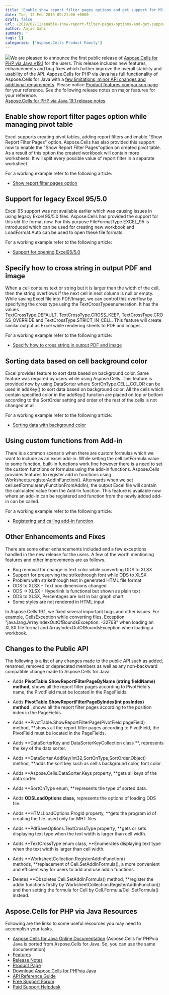 ```yaml
---
title: 'Enable show report filter pages options and get support for MS Excel 95 using Aspose.Cells for PHP via Java 19.1'
date: Tue, 12 Feb 2019 09:21:06 +0000
draft: false
url: /2019/02/12/enable-show-report-filter-pages-options-and-get-support-for-ms-excel-95-using-aspose.cells-for-php-via-java-19.1/
author: Amjad Sahi
summary: ''
tags: []
categories: ['Aspose.Cells Product Family']
---
```


[![][1]](https://blog.aspose.com/wp-content/uploads/sites/2/2018/06/aspose.cells-for-php-via-java-128-e1534155845486.png)We are pleased to announce the first public release of [Aspose.Cells for PHP via Java v19.1][2] for the users. This release includes new features, enhancements and bug fixes which further improve the overall stability and usability of the API. Aspose.Cells for PHP via Java has full functionality of Aspose.Cells for Java with a [few limitations, minor API changes and additional requirements][3]. Please notice [Product features comparison page][4] for your reference. See the following release notes on major features for your reference.  
[Aspose.Cells for PHP via Java 19.1 release notes][5].  

## Enable show report filter pages option while managing pivot table

Excel supports creating pivot tables, adding report filters and enable "Show Report Filter Pages" option. Aspose.Cells has also provided this support now to enable the "Show Report Filter Pages"option on created pivot table. As a result of this option the created workbook will contain more worksheets. It will split every possible value of report filter in a separate worksheet.

For a working example refer to the following article:

*   [Show report filter pages option][6]

## Support for legacy Excel 95/5.0

Excel 95 support was not available earlier which was causing issues in using legacy Excel 95/5.0 files. Aspose.Cells has provided the support for this old file format now. For this purpose FileFormatType.EXCEL\_95 is introduced which can be used for creating new workbook and LoadFormat.Auto can be used to open these file formats.  
  
For a working example refer to the following article:

*   [Support for opening Excel95/5.0][7]

## Specify how to cross string in output PDF and image

When a cell contains text or string but it is larger than the width of the cell, then the string overflows if the next cell in next column is null or empty. While saving Excel file into PDF/Image, we can control this overflow by specifying the cross type using the TextCrossTypeenumeration. It has the values TextCrossType.DEFAULT, TextCrossType.CROSS\_KEEP, TextCrossType.CROSS\_OVERRIDE and TextCrossType.STRICT\_IN\_CELL. This feature will create similar output as Excel while rendering sheets to PDF and images.

For a working example refer to the following article:

*   [Specify how to cross string in output PDF and image][8]

## Sorting data based on cell background color

Excel provides feature to sort data based on background color. Same feature was required by users while using Aspose.Cells. This feature is provided now by using DataSorter where SortOnType.CELL\_COLOR can be used in addKey() to sort data based on background color. All the cells which contain specified color in the addKey() function are placed on top or bottom according to the SortOrder setting and order of the rest of the cells is not changed at all.

For a working example refer to the following article:

*   [Sorting data with background color][9]

## Using custom functions from Add-in  

There is a common scenario when there are custom formulas which we want to include as an excel add-in. While setting the cell.setFormula value to some function, built-in functions work fine however there is a need to set the custom functions or formulas using the add-in functions. Aspose.Cells provides features to register add in functions using Worksheets.registerAddInFunction(). Afterwards when we set cell.setFormula(anyFunctionFromAddIn), the output Excel file will contain the calculated value from the Add-In function. This feature is available now where an add-in can be registered and function from the newly added add-in can be called.

For a working example refer to the following article:

*   [Registering and calling add-in function][10]

## Other Enhancements and Fixes

There are some other enhancements included and a few exceptions handled in the new release for the users. A few of the worth mentioning features and other improvements are as follows.

*   Bug removal for change in text color while converting ODS to XLSX
*   Support for preserving the strikethrough font while ODS to XLSX
*   Problem with strikethrough text in generated HTML file format
*   ODS to XLSX - Text box dimensions changed
*   ODS -> XLSX - Hyperlink is functional but shown as plain text
*   ODS to XLSX, Percentages are lost in bar graph chart
*   Some styles are not rendered in HTML input

In Aspose.Cells 19.1, we fixed several important bugs and other issues. For example, CellsException while converting files, Exception "java.lang.ArrayIndexOutOfBoundsException: -32768" when loading an XLSX file format and ArrayIndexOutOfBoundsException when loading a workbook.

## Changes to the Public API

The following is a list of any changes made to the public API such as added, renamed, removed or deprecated members as well as any non-backward compatible change made to Aspose.Cells for Java:

*   Adds **PivotTable.ShowReportFilterPageByName (string fieldName) method,** shows all the report filter pages according to PivotField's name, the PivotField must be located in the PageFields.
*   Adds **PivotTable.ShowReportFilterPageByIndex(int posIndex) method** , shows all the report filter pages according to the position index in the PageFields.  
    
*   Adds **PivotTable.ShowReportFilterPage(PivotField pageField) method, **shows all the report filter pages according to PivotField, the PivotField must be located in the PageFields.
*   Adds **DataSorterKey and DataSorterKeyCollection class **, represents the key of the data sorter.
*   Adds **DataSorter.AddKey(Int32,SortOnType,SortOrder,Object) method, **adds the sort key such as cell's background color, font color.
*   Adds **Aspose.Cells.DataSorter.Keys property, **gets all keys of the data sorter.
*   Adds **SortOnType enum, **represents the type of sorted data.
*   Adds **ODSLoadOptions class,** represents the options of loading ODS file.
*   Adds **HTMLLoadOptions.ProgId property, **gets the program id of creating the file. used only for MHT files.
*   Adds **PdfSaveOptions.TextCrossType property, **gets or sets displaying text type when the text width is larger than cell width.
*   Adds **TextCrossType enum class, **Enumerates displaying text type when the text width is larger than cell width.
*   Adds **WorksheetCollection.RegisterAddInFunction() methods, **replacement of Cell.SetAddInFormula(), a more convenient and efficient way for users to add and use addin functions.
*   Deletes **Obsoletes Cell.SetAddInFormula() method, **register the addin functions firstly by WorksheetCollection.RegisterAddInFunction() and then setting the formula for Cell by Cell.Formula/Cell.SetFormula() instead.

## Aspose.Cells for PHP via Java Resources

Following are the links to some useful resources you may need to accomplish your tasks.

*   [Aspose.Cells for Java Online Documentation][11] (Aspose.Cells for PHPvia Java is ported from Aspose.Cells for Java. So, you can use the same documentation)
*   [Features][12]
*   [Release Notes][13]
*   [Product Page][14]
*   [Download Aspose.Cells for PHPvia Java][15]
*   [API Reference Guide][16] 
*   [Free Support Forum][17]
*   [Paid Support Helpdesk][18]




[1]: https://blog.aspose.com/wp-content/uploads/sites/2/2018/06/aspose.cells-for-php-via-java-128-e1534155845486.png
[2]: https://downloads.aspose.com/cells/php/new-releases/aspose.cells-for-php-via-java-19.1/
[3]: https://docs.aspose.com/display/cellsjava/Aspose.Cells+for+PHP+via+Java+Limitations+and+API+Differences
[4]: https://docs.aspose.com/display/cellsjava/Aspose.Cells+for+PHP+via+Java+Features
[5]: https://docs.aspose.com/display/cellsjava/Aspose.Cells+for+PHP+via+Java+19.1+Release+Notes
[6]: https://docs.aspose.com/display/cellsjava/Show+Report+Filter+Pages+option
[7]: https://docs.aspose.com/display/cellsjava/Opening+Files+with+Different+Formats#OpeningFileswithDifferentFormats-OpeningMicrosoftExcel95/5.0Files
[8]: https://docs.aspose.com/display/cellsjava/Specify+how+to+cross+string+in+output+PDF+and+image
[9]: https://docs.aspose.com/display/cellsjava/Data+Sorting#DataSorting-Sortingdatawithbackgroundcolour
[10]: https://docs.aspose.com/display/cellsjava/Using+Formulas+or+Functions+to+Process+Data#UsingFormulasorFunctionstoProcessData-addin
[11]: https://docs.aspose.com/display/cellsphpjava/Aspose.Cells+for+PHP+via+Java+Home
[12]: https://docs.aspose.com/display/cellsjava/Aspose.Cells+for+PHP+via+Java+Features
[13]: https://docs.aspose.com/
[14]: https://products.aspose.com/cells/php-java
[15]: https://downloads.aspose.com/cells/php
[16]: https://apireference.aspose.com/php/cells
[17]: https://forum.aspose.com/c/cells
[18]: https://helpdesk.aspose.com/




